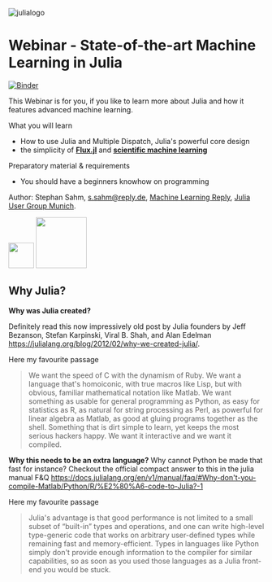 ![julialogo](https://raw.githubusercontent.com/JuliaLang/julia-logo-graphics/master/images/julia-logo-mask.png)

# Webinar - State-of-the-art Machine Learning in Julia

[![Binder](https://mybinder.org/badge_logo.svg)](https://mybinder.org/v2/gh/MachineLearningReply/webinar-machine-learning-in-julia/master?filepath=main.ipynb)

This Webinar is for you, if you like to learn more about Julia and how it features advanced machine learning.

What you will learn

* How to use Julia and Multiple Dispatch, Julia's powerful core design
* the simplicity of [**Flux.jl**](https://fluxml.ai/) and [**scientific machine learning**](https://sciml.ai/)

Preparatory material & requirements

* You should have a beginners knowhow on programming

Author: Stephan Sahm, s.sahm@reply.de, [Machine Learning Reply](https://www.reply.com/machine-learning-reply/de/), [Julia User Group Munich](https://www.meetup.com/Julia-User-Group-Munich/).

<img src="https://d11wkw82a69pyn.cloudfront.net/siteassets/images/logos/companies/machine-learning-reply-logo.png" alt="" height="50"/>
<img src="https://d11wkw82a69pyn.cloudfront.net/machine-learning-reply/de/content/siteassets/juliausergroupmunich.jpeg" alt="" height="100"/>


## Why Julia?

**Why was Julia created?**

Definitely read this now impressively old post by Julia founders by Jeff Bezanson, Stefan Karpinski, Viral B. Shah, and Alan Edelman https://julialang.org/blog/2012/02/why-we-created-julia/.

Here my favourite passage

> We want the speed of C with the dynamism of Ruby. We want a language that's homoiconic, with true macros like Lisp, but with obvious, familiar mathematical notation like Matlab. We want something as usable for general programming as Python, as easy for statistics as R, as natural for string processing as Perl, as powerful for linear algebra as Matlab, as good at gluing programs together as the shell. Something that is dirt simple to learn, yet keeps the most serious hackers happy. We want it interactive and we want it compiled.

**Why this needs to be an extra language?** Why cannot Python be made that fast for instance?
Checkout the official compact answer to this in the julia manual F&Q https://docs.julialang.org/en/v1/manual/faq/#Why-don't-you-compile-Matlab/Python/R/%E2%80%A6-code-to-Julia?-1

Here my favourite passage

> Julia's advantage is that good performance is not limited to a small subset of “built-in” types and operations, and one can write high-level type-generic code that works on arbitrary user-defined types while remaining fast and memory-efficient.
> Types in languages like Python simply don't provide enough information to the compiler for similar capabilities, so as soon as you used those languages as a Julia front-end you would be stuck.
